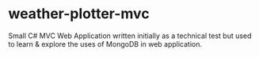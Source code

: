 # weather-plotter-mvc
Small C# MVC Web Application written initially as a technical test but used to learn &amp; explore the uses of MongoDB in web application.
